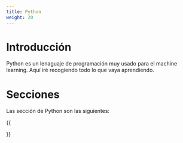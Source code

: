 ```yaml
---
title: Python
weight: 20
---
```


# Introducción

Python es un lenaguaje de programación muy usado para el machine learning. Aquí iré recogiendo todo lo que vaya aprendiendo.

# Secciones

Las sección de Python son las siguientes:

{{<section>}}